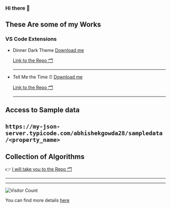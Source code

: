 ### Hi there 👋

## These Are some of my Works

### VS Code Extensions

- Dinner Dark Theme [Download me](https://github.com/AbhishekGowda28/vscode-theme/raw/master/dinnertheme/dinnertheme-0.0.1.vsix)

  [Link to the Repo 🗂](https://github.com/AbhishekGowda28/vscode-theme/tree/master/dinnertheme)
  
  ---
- Tell Me the Time ⏰ [Download me](https://github.com/AbhishekGowda28/vscode-theme/raw/master/tellmethetime/tellmethetime-0.0.1.vsix)

  [Link to the Repo 🗂](https://github.com/AbhishekGowda28/vscode-theme/tree/master/tellmethetime)
  
  ---
  
## Access to Sample data 

  
  ```https://my-json-server.typicode.com/abhishekgowda28/sampledata/<property_name>```
  ---
  
## Collection of Algorithms 
  
  👉 [I will take you to the Repo 🗂](https://github.com/AbhishekGowda28/algorithms) 
  
  ---
  
  ---
  ![Visitor Count](https://profile-counter.glitch.me/AbhishekGowda28/count.svg)
  
 You can find more details [here](https://abhigowdablog.wordpress.com/) 
<!--
**AbhishekGowda28/AbhishekGowda28** is a ✨ _special_ ✨ repository because its `README.md` (this file) appears on your GitHub profile.

Here are some ideas to get you started:

- 🔭 I’m currently working on ...
- 🌱 I’m currently learning ...
- 👯 I’m looking to collaborate on ...
- 🤔 I’m looking for help with ...
- 💬 Ask me about ...
- 📫 How to reach me: ...
- 😄 Pronouns: ...
- ⚡ Fun fact: ...
-->
